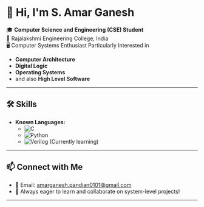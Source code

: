 # 👋 Hi, I'm S. Amar Ganesh

🎓 **Computer Science and Engineering (CSE) Student**  
📍 Rajalakshmi Engineering College, India  
🖥️ Computer Systems Enthusiast
 Particularly Interested in
 - **Computer Architecture**
 - **Digital Logic**
 - **Operating Systems** 
 - and also **High Level Software**

---

## 🛠️ Skills

- **Known Languages:**
  - ![C](https://img.shields.io/badge/C-00599C?style=plastic&logo=c&logoColor=white)
  - ![Python](https://img.shields.io/badge/Python-3776AB?style=plastic&logo=python&logoColor=white)
  - ![Verilog](https://img.shields.io/badge/Verilog-CC0000?style=plastic&logo=verilog&logoColor=white) (Currently learning)
  
---

## 📫 Connect with Me

- 💬 Email: amarganesh.pandian0101@gmail.com
- 🌱 Always eager to learn and collaborate on system-level projects!

---

